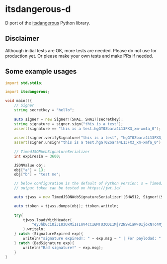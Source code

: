 # itsdangerous-d

D port of the [itsdangerous](https://github.com/pallets/itsdangerous) Python library.

## Disclaimer
Although initial tests are OK, more tests are needed. Please do not use for production yet. Or please make your own tests and make PRs if needed.

## Some example usages
```d
import std.stdio;

import itsdangerous;

void main(){
    // Signer
    string secretkey = "hello";
    
    auto signer = new Signer!(SHA1, SHA1)(secretkey);
    string signature = signer.sign("this is a test");
    assert(signature == "this is a test.hgGT0Zoara4L13FX3_xm-xmfa_0");
    
    assert(signer.verifySignature("this is a test", "hgGT0Zoara4L13FX3_xm-xmfa_0") == true);
    assert(signer.unsign("this is a test.hgGT0Zoara4L13FX3_xm-xmfa_0") == "this is a test");
    
    // TimedJSONWebSignatureSerializer
    int expiresIn = 3600;

    JSONValue obj;
    obj["a"] = 13;
    obj["b"] = "test me";

    // below configuration is the default of Python version: s = TimedJSONWebSignatureSerializer(secretkey, expiresIn)
    // output token can be tested on https://jwt.io/

    auto tjwss = new TimedJSONWebSignatureSerializer!(SHA512, Signer!(SHA1, SHA512))(secretkey, expiresIn);

    auto ttoken = tjwss.dumps(obj); ttoken.writeln;
    
    try{
        tjwss.loadsWithHeader(
            "eyJhbGciOiJIUzUxMiIsImV4cCI6MTU3ODI1MjY2NSwiaWF0IjoxNTc4MjQ5MDY1fQ.eyJhIjoxMywiYiI6InRlc3QgbWUifQ.qqrNdREltv9-3khCBxd0BQI50gTNNLbjUcjVOdCR6arlBrVTx1NGAfpoqn_FHYl2bxFbyWEvPFCumfr_e_m-UA"
        ).writeln;
    } catch (SignatureExpired exp){
        writeln("signature expired!: " ~ exp.msg ~ " | For paylodad: " ~ exp.payload);
    } catch (BadSignature exp){
        writeln("Bad signature!" ~ exp.msg);
    }
}
```
